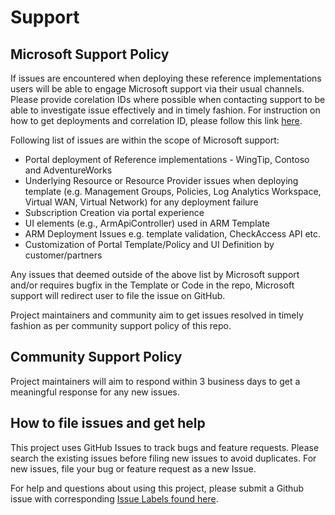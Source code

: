 # Support

## Microsoft Support Policy

If issues are encountered when deploying these reference implementations users will be able to engage Microsoft support via their usual channels. Please provide corelation IDs where possible when contacting support to be able to investigate issue effectively and in timely fashion. For instruction on how to get deployments and correlation ID, please follow this link [here](https://docs.microsoft.com/en-us/azure/azure-resource-manager/templates/deployment-history?tabs=azure-portal#get-deployments-and-correlation-id).

Following list of issues are within the scope of Microsoft support:

- Portal deployment of Reference implementations - WingTip, Contoso and AdventureWorks
- Underlying Resource or Resource Provider issues when deploying template (e.g. Management Groups, Policies, Log Analytics Workspace, Virtual WAN, Virtual Network) for any deployment failure
- Subscription Creation via portal experience
- UI elements (e.g., ArmApiController) used in ARM Template
- ARM Deployment Issues e.g. template validation, CheckAccess API etc.
- Customization of Portal Template/Policy and UI Definition by customer/partners

Any issues that deemed outside of the above list by Microsoft support and/or requires bugfix in the Template or Code in the repo, Microsoft support will redirect user to file the issue on GitHub.

Project maintainers and community aim to get issues resolved in timely fashion as per community support policy of this repo.

## Community Support Policy

Project maintainers will aim to respond within 3 business days to get a meaningful response for any new issues.

## How to file issues and get help

This project uses GitHub Issues to track bugs and feature requests. Please search the existing issues before filing new issues to avoid duplicates.  For new issues, file your bug or feature request as a new Issue.

For help and questions about using this project, please submit a Github issue with corresponding [Issue Labels found here](https://github.com/Azure/Enterprise-Scale/labels).